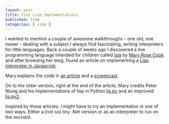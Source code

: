 ```yaml
---
layout: post
title: Tiny Lisp Implementations
published: true 
categories: [ code ]
---
```


I wanted to mention a couple of awesome walkthroughs - one old, one newer - dealing with a subject I always find fascinating, 
writing interpreters for little languages. Back a couple of weeks ago I discovered a live programming language intended 
for children called <a href="http://islalanguage.org/">Isla</a> by 
<a href="https://twitter.com/maryrosecook">Mary Rose Cook</a> and after browsing her blog, found an article on 
implementing a <a href="https://github.com/maryrosecook/littlelisp">Lisp interpreter in Javascript</a>.

Mary explains the code in <a href="https://maryrosecook.com/blog/post/little-lisp-interpreter">an article</a> and a 
<a href="https://www.youtube.com/watch?v=hqnTvuvXPCc">screencast<a/>.

On to the older version, right at the end of the article, Mary credits Peter Novig and his implementations of lisp 
in Python <a href="http://norvig.com/lispy.html">lis.py</a> and an improved <a href="http://norvig.com/lispy2.html">lis.py2</a>.

Inspired by these articles, I might have to try an implementation in one of two ways. Either a (not so) tiny .Net version 
or as an interpreter to run on the microbit. 

